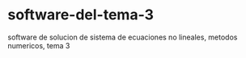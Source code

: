 # software-del-tema-3
software de solucion de sistema de ecuaciones no lineales, metodos numericos, tema 3
